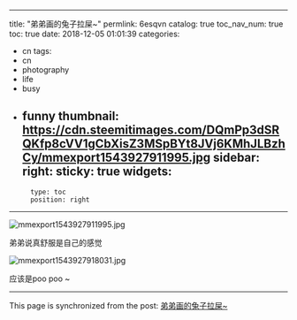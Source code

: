 
---
title: "弟弟画的兔子拉屎~"
permlink: 6esqvn
catalog: true
toc_nav_num: true
toc: true
date: 2018-12-05 01:01:39
categories:
- cn
tags:
- cn
- photography
- life
- busy
- funny
thumbnail: https://cdn.steemitimages.com/DQmPp3dSRQKfp8cVV1gCbXisZ3MSpBYt8JVj6KMhJLBzhCy/mmexport1543927911995.jpg
sidebar:
    right:
        sticky: true
widgets:
    -
        type: toc
        position: right
---


![mmexport1543927911995.jpg](https://cdn.steemitimages.com/DQmPp3dSRQKfp8cVV1gCbXisZ3MSpBYt8JVj6KMhJLBzhCy/mmexport1543927911995.jpg)

弟弟说真舒服是自己的感觉

![mmexport1543927918031.jpg](https://cdn.steemitimages.com/DQmTy8KZF1kf8qxJBXQEk5S9gFsJjaE22WvuMddxWouZ36G/mmexport1543927918031.jpg)

应该是poo poo ~

- - -

This page is synchronized from the post: [弟弟画的兔子拉屎~](https://steemit.com/@andrewma/6esqvn)
